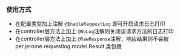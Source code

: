 ### 使用方式
* 在配置类型加上注解 `@EnableRequestLog` 即可开启请求日志打印
* 在controller层方法上加上 `@NoLog`注解则关闭该请求方法的日志打印
* 在controller层方法上加上 `@RawResponse`注解，响应结果则不会被per.jerome.requestlog.model.Result 类包裹